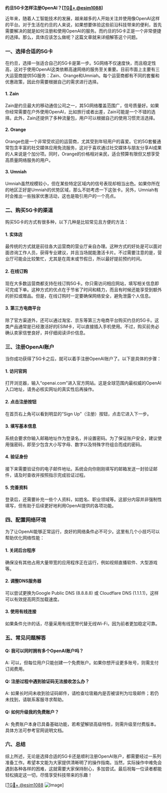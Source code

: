 **约旦5G卡怎样注册OpenAI？[[TG💪+ @esim1088](https://t.me/s/esim1088)]**

近年来，随着人工智能技术的发展，越来越多的人开始关注并使用像OpenAI这样的平台。对于生活在约旦的人来说，如果想要体验这些前沿科技带来的便利，首先需要解决的就是如何注册和使用OpenAI的服务。而约旦的5G卡正是一个非常便捷的选择。那么，具体应该怎么做呢？这篇文章就来详细解答这个问题。

### 一、选择合适的5G卡

在约旦，选择一张适合自己的5G卡是第一步。5G网络不仅速度快，而且稳定性高，这对于使用OpenAI这类依赖高速网络的服务至关重要。目前市面上主要有三大运营商提供5G服务：Zain、Orange和Umniah。每个运营商都有不同的套餐和优惠政策，因此你需要根据自己的需求进行选择。

#### 1. Zain
Zain是约旦最大的移动通信公司之一，其5G网络覆盖范围广，信号质量好。如果你经常需要在户外使用OpenAI，比如旅行或者出差，Zain可能是一个不错的选择。此外，Zain还提供了多种流量包，用户可以根据自己的使用习惯灵活选择。

#### 2. Orange
Orange也是一个非常受欢迎的运营商，尤其受到年轻用户的喜爱。它的5G套餐通常包含丰富的社交媒体应用免流服务，这对于喜欢通过社交媒体与朋友分享AI成果的人来说是个加分项。同时，Orange的价格相对亲民，适合预算有限但又想享受高质量网络服务的用户。

#### 3. Umniah
Umniah虽然规模较小，但在某些特定区域内的信号表现却相当出色。如果你所在的地区正好是Umniah的优势区域，那么不妨考虑一下这张卡。另外，Umniah有时会推出一些独家优惠活动，这也是吸引用户的一个亮点。

### 二、购买5G卡的渠道

购买5G卡的方式有很多种，以下几种是比较常见且方便的方法：

#### 1. 实体店
最传统的方式就是前往各大运营商的营业厅亲自办理。这种方式的好处是可以面对面咨询工作人员，获得专业建议，并且当场就能激活卡片。不过需要注意的是，营业厅可能会比较繁忙，尤其是在周末或节假日，所以最好提前预约时间。

#### 2. 在线订购
现在大多数运营商都支持在线订购5G卡。你只需访问相应网站，填写相关信息即可完成下单。这种方式的优点在于节省了时间和精力，而且有时候还能享受到额外的折扣或赠品。但是，在线订购时一定要确保网络安全，避免泄露个人信息。

#### 3. 第三方电商平台
除了官方渠道外，还可以通过淘宝、京东等第三方电商平台购买约旦的5G卡。这类产品通常是已经激活好的ESIM卡，可以直接插入手机使用。不过，购买前务必确认卖家信誉良好，并仔细阅读评价信息。

### 三、注册OpenAI账户

当你成功获得了5G卡之后，就可以着手注册OpenAI账户了。以下是具体的步骤：

#### 1. 访问官网
打开浏览器，输入“openai.com”进入官方网站。这是全球范围内最权威的OpenAI入口地址，请务必核实网址的真实性后再操作。

#### 2. 点击注册按钮
在首页右上角可以看到明显的“Sign Up”（注册）按钮，点击它进入下一步。

#### 3. 填写基本信息
系统会要求你输入邮箱地址作为登录名，并设置密码。为了保证账户安全，建议使用强密码，即至少包含大小写字母、数字以及特殊字符组合而成的密码。

#### 4. 验证身份
接下来需要验证你的电子邮件地址。系统会向你刚刚填写的邮箱发送一封验证邮件，请及时查收并按照指示完成验证过程。

#### 5. 完善资料
登录后，还需要补充一些个人资料，如姓名、职业领域等。这部分内容并非强制性填写，但有助于后续更好地利用OpenAI提供的各项功能。

### 四、配置网络环境

为了让OpenAI能够正常运行，良好的网络条件必不可少。这里有几个小技巧可以帮助优化网络性能：

#### 1. 关闭后台程序
确保没有其他占用大量带宽的应用程序正在运行，例如视频直播软件、大型游戏等。

#### 2. 调整DNS服务器
可以尝试更换为Google Public DNS (8.8.8.8) 或 Cloudflare DNS (1.1.1.1)，这样可以有效提高网页加载速度。

#### 3. 使用有线连接
如果条件允许的话，尽量采用有线宽带代替无线Wi-Fi，因为前者更加稳定可靠。

### 五、常见问题解答

#### Q: 我可以同时拥有多个OpenAI账户吗？
A: 可以，但每位用户只能创建一个免费账户。如果你想开设更多账号，则需支付订阅费用。

#### Q: 注册过程中遇到验证码无法接收怎么办？
A: 如果长时间未收到验证码邮件，请检查垃圾箱内是否被误判为垃圾邮件；若仍未找到，请联系客服寻求帮助。

#### Q: 如何升级我的免费账户？
A: 免费账户本身已具备基础功能，若希望解锁高级特性，则需升级至付费版本。具体方法可参考官网说明文档。

### 六、总结

综上所述，无论是选择合适的5G卡还是顺利注册OpenAI账户，都需要经过一系列准备工作。希望本文能为大家提供清晰明了的操作指南。当然，实际操作中难免会遇到各种各样的困难，这就需要大家保持耐心，多加尝试。最后祝每一位读者都能轻松搞定这一切，尽情享受科技带来的乐趣！

[[TG💪+ @esim1088](https://t.me/s/esim1088) ![Image](https://i.postimg.cc/4NQfJmqS/Snipaste-2025-05-13-00-14-12.png)]